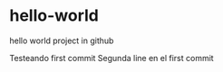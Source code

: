 # hello-world
hello world project in github

Testeando first commit
Segunda line en el first commit

